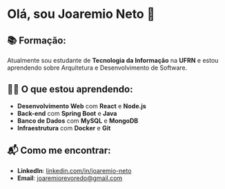 # Olá, sou Joaremio Neto 👋

## 📚 Formação:
Atualmente sou estudante de **Tecnologia da Informação** na **UFRN** e estou aprendendo sobre Arquitetura e Desenvolvimento de Software.

## 🧑‍💻 O que estou aprendendo:
- **Desenvolvimento Web** com **React** e **Node.js**
- **Back-end** com **Spring Boot** e **Java**
- **Banco de Dados** com **MySQL** e **MongoDB**
- **Infraestrutura** com **Docker** e **Git**

## 📬 Como me encontrar:
- **LinkedIn**: [linkedin.com/in/joaremio-neto](https://www.linkedin.com/in/joaremio-neto-94638a22b)
- **Email**: joaremiorevoredo@gmail.com
